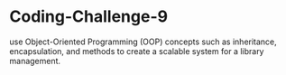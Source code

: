 # Coding-Challenge-9
use Object-Oriented Programming (OOP) concepts such as inheritance, encapsulation, and methods to create a scalable system for a library management.
